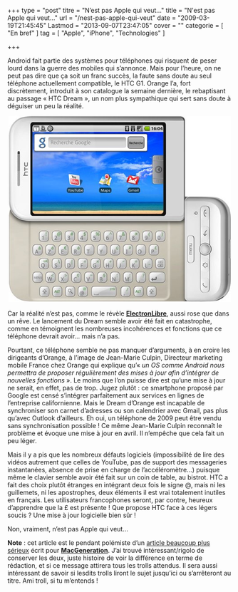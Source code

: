 +++
type = "post"
titre = "N&rsquo;est pas Apple qui veut&#8230;"
title = "N'est pas Apple qui veut&#8230;"
url = "/nest-pas-apple-qui-veut"
date = "2009-03-19T21:45:45"
Lastmod = "2013-09-07T23:47:05"
cover = ""
categorie = [ "En bref" ]
tag = [ "Apple", "iPhone", "Technologies" ]

+++

<p>Android fait partie des systèmes pour téléphones qui risquent de peser lourd dans la guerre des mobiles qui s&rsquo;annonce. Mais pour l&rsquo;heure, on ne peut pas dire que ça soit un franc succès, la faute sans doute au seul téléphone actuellement compatible, le HTC G1. Orange l&rsquo;a, fort discrètement, introduit à son catalogue la semaine dernière, le rebaptisant au passage &laquo;&nbsp;HTC Dream&nbsp;&raquo;, un nom plus sympathique qui sert sans doute à déguiser un peu la réalité.</p>
<div style="text-align: center;"><img src="skitched-20090318-195606jpg.jpeg" border="0" alt="skitched-20090318-195606.jpg.jpeg" width="500" height="418" /></div>
<p>Car la réalité n&rsquo;est pas, comme le révèle <a href="http://www.electronlibre.info/Demarrage-decevant-d-Android-chez,286"><strong>ElectronLibre</strong></a>, aussi rose que dans un rêve. Le lancement du Dream semble avoir été fait en catastrophe, comme en témoignent les nombreuses incohérences et fonctions que ce téléphone devrait avoir&#8230; mais n&rsquo;a pas.</p>
<p>Pourtant, ce téléphone semble ne pas manquer d&rsquo;arguments, à en croire les dirigeants d&rsquo;Orange, à l&rsquo;image de Jean-Marie Culpin, Directeur marketing mobile France chez Orange qui explique qu&rsquo;« <em>un OS comme Android nous permettra de proposer régulièrement des mises à jour afin d’intégrer de nouvelles fonctions</em> ». Le moins que l&rsquo;on puisse dire est qu&rsquo;une mise à jour ne serait, en effet, pas de trop. Jugez plutôt : ce smartphone proposé par Google est censé s&rsquo;intégrer parfaitement aux services en lignes de l&rsquo;entreprise californienne. Mais le Dream d&rsquo;Orange est incapable de synchroniser son carnet d&rsquo;adresses ou son calendrier avec Gmail, pas plus qu&rsquo;avec Outlook d&rsquo;ailleurs. Eh oui, un téléphone de 2009 peut être vendu sans synchronisation possible ! Ce même Jean-Marie Culpin reconnaît le problème et évoque une mise à jour en avril. Il n&rsquo;empêche que cela fait un peu léger.</p>
<p>Mais il y a pis que les nombreux défauts logiciels (impossibilité de lire des vidéos autrement que celles de YouTube, pas de support des messageries instantanées, absence de prise en charge de l&rsquo;accéléromètre&#8230;) puisque même le clavier semble avoir été fait sur un coin de table, au bistrot. HTC a fait des choix plutôt étranges en intégrant deux fois le signe @, mais ni les guillemets, ni les apostrophes, deux éléments il est vrai totalement inutiles en français. Les utilisateurs francophones seront, par contre, heureux d&rsquo;apprendre que la £ est présente ! Que propose HTC face à ces légers soucis ? Une mise à jour logicielle bien sûr !</p>
<p>Non, vraiment, n&rsquo;est pas Apple qui veut&#8230;</p>
<p><strong>Note</strong> : cet article est le pendant polémiste d&rsquo;un <a href="http://www.macg.co/news/voir/134264/orange-trop-pressee-de-lancer-le-g1">article beaucoup plus sérieux</a> écrit pour <strong><a href="http://www.macg.co/">MacGeneration</a></strong>. J&rsquo;ai trouvé intéressant/rigolo de conserver les deux, juste histoire de voir la différence en terme de rédaction, et si ce message attirera tous les trolls attendus. Il sera aussi intéressant de savoir si lesdits trolls liront le sujet jusqu&rsquo;ici ou s&rsquo;arrêteront au titre. Ami troll, si tu m&rsquo;entends !</p>

